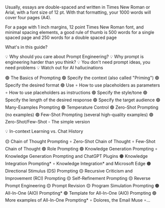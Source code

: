 Usually, essays are double-spaced and written in Times New Roman or Arial, with a font size of 12 pt. With that formatting, your 1000 words will cover four pages (A4).

For a page with 1 inch margins, 12 point Times New Roman font, and minimal spacing elements, a good rule of thumb is 500 words for a single spaced page and 250 words for a double spaced page

What's in this guide?

💡 Why should you care about Prompt Engineering?
💡 Why prompt is engineering harder than you think?
💡 You don't need prompt ideas, you need problems
💡 Watch out for AI hallucinations

🟢 The Basics of Prompting
🟢 Specify the context (also called "Priming")
🟢 Specify the desired format
🟢 Use <placeholders>
∘ How to use placeholders as parameters
∘ How to use placeholders as instructions
🟢 Specify the style/tone
🟢 Specify the length of the desired response
🟢 Specify the target audience
🟢 Many-Examples Prompting
🟢 Temperature Control
🟢 Zero-Shot Prompting (no examples)
🟢 Few-Shot Prompting (several high-quality examples)
🟢 Zero-Shot/Few-Shot - The simple version

💡 In-context Learning vs. Chat History

🟡 Chain of Thought Prompting
∘ Zero-Shot Chain of Thought
∘ Few-Shot Chain of Thought
🟢 Role Prompting
🟢 Knowledge Generation Prompting
∘ Knowledge Generation Prompting and ChatGPT Plugins
🟠 Knowledge Integration Prompting*
∘ Knowledge Integration* and Microsoft Edge
🟠 Directional Stimulus (DS) Prompting
🟡 Recursive Criticism and Improvement (RCI) Prompting
🟡 Self-Refinement Prompting
🟡 Reverse Prompt Engineering
🟡 Prompt Revision
🟡 Program Simulation Prompting
🟠 All-In-One (AIO) Prompting*
🟢 Template for All-In-One (AIO) Prompting
🟢 More examples of All-In-One Prompting*
∘ Dolores, the Email Muse
∘…
